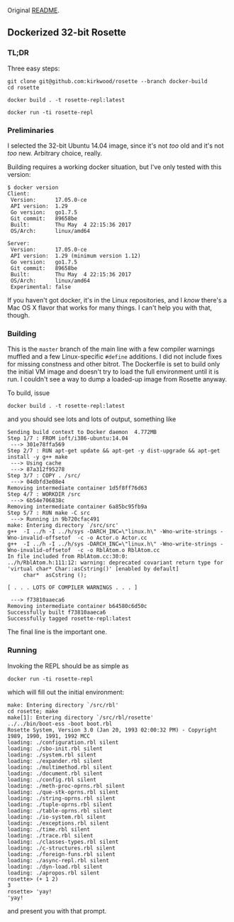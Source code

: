 Original [README](https://github.com/rchain/Rosette/blob/master/README).

## Dockerized 32-bit Rosette

### TL;DR
Three easy steps:
```
git clone git@github.com:kirkwood/rosette --branch docker-build
cd rosette
```
```
docker build . -t rosette-repl:latest
```
```
docker run -ti rosette-repl
```

### Preliminaries

I selected the 32-bit Ubuntu 14.04 image, since it's not _too_ old and it's not _too_ new. Arbitrary choice, really.

Building requires a working docker situation, but I've only tested with this version:
```
$ docker version
Client:
 Version:      17.05.0-ce
 API version:  1.29
 Go version:   go1.7.5
 Git commit:   89658be
 Built:        Thu May  4 22:15:36 2017
 OS/Arch:      linux/amd64

Server:
 Version:      17.05.0-ce
 API version:  1.29 (minimum version 1.12)
 Go version:   go1.7.5
 Git commit:   89658be
 Built:        Thu May  4 22:15:36 2017
 OS/Arch:      linux/amd64
 Experimental: false
```

If you haven't got docker, it's in the Linux repositories, and I _know_ there's a Mac OS X flavor that works for many things. I can't help you with that, though.

### Building

This is the `master` branch of the main line with a few compiler warnings muffled and a few Linux-specific `#define` additions. I did not include fixes for missing constness and other bitrot. The Dockerfile is set to build only the initial VM image and doesn't try to load the full environment until it is run. I couldn't see a way to dump a loaded-up image from Rosette anyway. 

To build, issue
```
docker build . -t rosette-repl:latest
```
and you should see lots and lots of output, something like
```
Sending build context to Docker daemon  4.772MB
Step 1/7 : FROM ioft/i386-ubuntu:14.04
 ---> 301e78ffa569
Step 2/7 : RUN apt-get update && apt-get -y dist-upgrade && apt-get install -y g++ make
 ---> Using cache
 ---> 87a312f95278
Step 3/7 : COPY . /src/
 ---> 04dbfd3e08e4
Removing intermediate container 1d5f8ff76d63
Step 4/7 : WORKDIR /src
 ---> 6b54e706838c
Removing intermediate container 6a85bc95fb9a
Step 5/7 : RUN make -C src
 ---> Running in 9b720cfac491
make: Entering directory `/src/src'
g++  -I ../h -I ../h/sys -DARCH_INC=\"linux.h\" -Wno-write-strings -Wno-invalid-offsetof  -c -o Actor.o Actor.cc
g++  -I ../h -I ../h/sys -DARCH_INC=\"linux.h\" -Wno-write-strings -Wno-invalid-offsetof  -c -o RblAtom.o RblAtom.cc
In file included from RblAtom.cc:30:0:
../h/RblAtom.h:111:12: warning: deprecated covariant return type for 'virtual char* Char::asCstring()' [enabled by default]
     char*  asCstring ();

[ . . . LOTS OF COMPILER WARNINGS . . . ]

 ---> f73810aaeca6
Removing intermediate container b64580c6d50c
Successfully built f73810aaeca6
Successfully tagged rosette-repl:latest
```
The final line is the important one.

### Running
Invoking the REPL should be as simple as
```
docker run -ti rosette-repl
```
which will fill out the initial environment:
```
make: Entering directory `/src/rbl'
cd rosette; make
make[1]: Entering directory `/src/rbl/rosette'
../../bin/boot-ess -boot boot.rbl
Rosette System, Version 3.0 (Jan 20, 1993 02:00:32 PM) - Copyright 1989, 1990, 1991, 1992 MCC
loading: ./configuration.rbl silent
loading: ./sbo-init.rbl silent
loading: ./system.rbl silent
loading: ./expander.rbl silent
loading: ./multimethod.rbl silent
loading: ./document.rbl silent
loading: ./config.rbl silent
loading: ./meth-proc-oprns.rbl silent
loading: ./que-stk-oprns.rbl silent
loading: ./string-oprns.rbl silent
loading: ./tuple-oprns.rbl silent
loading: ./table-oprns.rbl silent
loading: ./io-system.rbl silent
loading: ./exceptions.rbl silent
loading: ./time.rbl silent
loading: ./trace.rbl silent
loading: ./classes-types.rbl silent
loading: ./c-structures.rbl silent
loading: ./foreign-funs.rbl silent
loading: ./async-repl.rbl silent
loading: ./dyn-load.rbl silent
loading: ./apropos.rbl silent
rosette> (+ 1 2)
3
rosette> 'yay! 
'yay!
```
and present you with that prompt.
